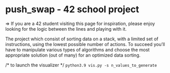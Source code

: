 # push_swap - 42 school project

=> If you are a 42 student visiting this page for inspiration, please enjoy looking for the logic between the lines and playing with it.

The  project which consist of sorting data on a stack, with a limited set of instructions, using
the lowest possible number of actions. To succeed you’ll have to manipulate various
types of algorithms and choose the most appropriate solution (out of many) for an
optimized data sorting.

/* to launch the visualizer */
``
python3.9 vis.py -s n_values_to_generate
``

